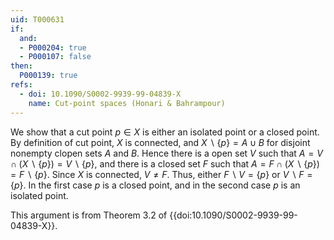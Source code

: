 ```yaml
---
uid: T000631
if:
  and:
  - P000204: true
  - P000107: false
then:
  P000139: true
refs:
  - doi: 10.1090/S0002-9939-99-04839-X
    name: Cut-point spaces (Honari & Bahrampour)
---
```


We show that a cut point $p \in X$ is either an isolated point or a closed point. By definition of cut point, $X$ is connected, and $X \backslash \{p\} = A \cup B$ for disjoint nonempty clopen sets $A$ and $B$. Hence there is a open set $V$ such that $A = V \cap (X \backslash \{p\}) = V \backslash \{p\}$, and there is a closed set $F$ such that $A = F \cap (X \backslash \{p\}) = F \backslash \{p\}$. Since $X$ is connected, $V \neq F$. Thus, either $F \backslash V = \{p\}$ or $V \backslash F = \{p\}$. In the first case $p$ is a closed point, and in the second case $p$ is an isolated point.

This argument is from Theorem 3.2 of {{doi:10.1090/S0002-9939-99-04839-X}}. 